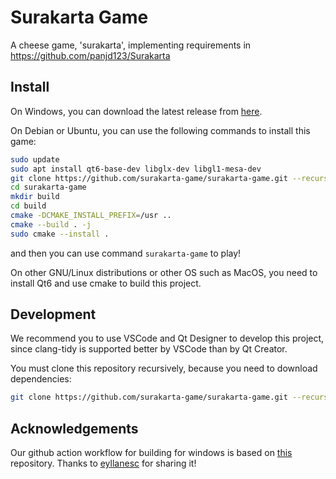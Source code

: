 # Surakarta Game
A cheese game, 'surakarta', implementing requirements in https://github.com/panjd123/Surakarta

## Install

On Windows, you can download the latest release from [here](https://github.com/surakarta-game/surakarta-game/releases).

On Debian or Ubuntu, you can use the following commands to install this game:
```bash
sudo update
sudo apt install qt6-base-dev libglx-dev libgl1-mesa-dev
git clone https://github.com/surakarta-game/surakarta-game.git --recursive
cd surakarta-game
mkdir build
cd build
cmake -DCMAKE_INSTALL_PREFIX=/usr ..
cmake --build . -j
sudo cmake --install .
```
and then you can use command ```surakarta-game``` to play!

On other GNU/Linux distributions or other OS such as MacOS, you need to install Qt6 and use cmake to build this project.

## Development

We recommend you to use VSCode and Qt Designer to develop this project, since clang-tidy is supported better by VSCode than by Qt Creator. 

You must clone this repository recursively, because you need to download dependencies:
```bash
git clone https://github.com/surakarta-game/surakarta-game.git --recursive
```

## Acknowledgements

Our github action workflow for building for windows is based on [this](https://github.com/eyllanesc/69108420) repository. Thanks to [eyllanesc](https://github.com/eyllanesc) for sharing it!
